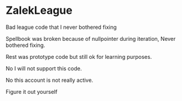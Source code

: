 # ZalekLeague

Bad league code that I never bothered fixing

Spellbook was broken because of nullpointer during iteration, Never bothered fixing. 

Rest was prototype code but still ok for learning purposes.

No I will not support this code.

No this account is not really active.

Figure it out yourself
